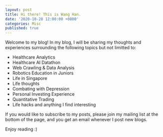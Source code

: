 ```yaml
---
layout: post
title: Hi there! This is Wang Han.
date: '2020-10-28 12:00:00 +0800'
categories: Misc
published: true
---
```

Welcome to my blog! In my blog, I will be sharing my thoughts and experiences surrounding the following topics but not limitted to:

- Healthcare Analytics
- Healthcare AI Datathon
- Web Crawling & Data Analysis
- Robotics Education in Juniors
- Life in Singapore
- Life thoughts
- Combating with Depression
- Personal Investing Experience
- Quantitative Trading
- Life hacks and anything I find interesting

If you would like to subscribe to my posts, please join my mailing list at the bottom of the page, and you get an email whenever I post new blogs.

Enjoy reading :)

